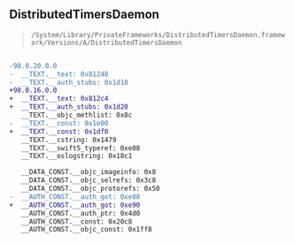 ## DistributedTimersDaemon

> `/System/Library/PrivateFrameworks/DistributedTimersDaemon.framework/Versions/A/DistributedTimersDaemon`

```diff

-98.0.20.0.0
-  __TEXT.__text: 0x81248
-  __TEXT.__auth_stubs: 0x1d10
+98.0.16.0.0
+  __TEXT.__text: 0x812c4
+  __TEXT.__auth_stubs: 0x1d20
   __TEXT.__objc_methlist: 0x8c
-  __TEXT.__const: 0x1e00
+  __TEXT.__const: 0x1df0
   __TEXT.__cstring: 0x1479
   __TEXT.__swift5_typeref: 0xe08
   __TEXT.__oslogstring: 0x18c1

   __DATA_CONST.__objc_imageinfo: 0x8
   __DATA_CONST.__objc_selrefs: 0x3c8
   __DATA_CONST.__objc_protorefs: 0x50
-  __AUTH_CONST.__auth_got: 0xe88
+  __AUTH_CONST.__auth_got: 0xe90
   __AUTH_CONST.__auth_ptr: 0x4d0
   __AUTH_CONST.__const: 0x20c8
   __AUTH_CONST.__objc_const: 0x1ff8

```
